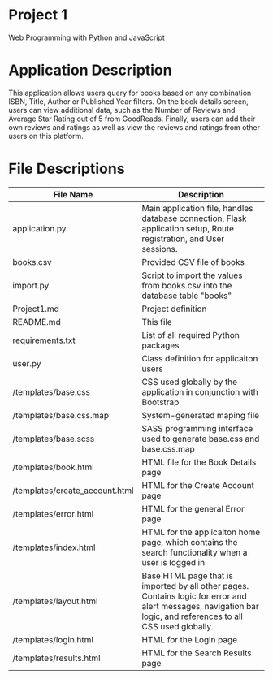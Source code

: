 # Project 1

Web Programming with Python and JavaScript

# Application Description

This application allows users query for books based on any combination ISBN, Title, Author or Published Year filters. On the book details screen, users can view additional data, such as the Number of Reviews and Average Star Rating out of 5 from GoodReads. Finally, users can add their own reviews and ratings as well as view the reviews and ratings from other users on this platform.

# File Descriptions

| File Name | Description |
| --- |--- |
|application.py | Main application file, handles database connection, Flask application setup, Route registration, and User sessions.
|books.csv | Provided CSV file of books
|import.py | Script to import the values from books.csv into the database table "books"
| Project1.md | Project definition
| README.md | This file
| requirements.txt | List of all required Python packages
| user.py | Class definition for applicaiton users
|/templates/base.css | CSS used globally by the application in conjunction with Bootstrap
|/templates/base.css.map | System-generated maping file
|/templates/base.scss | SASS programming interface used to generate base.css and base.css.map
|/templates/book.html | HTML file for the Book Details page
|/templates/create_account.html | HTML for the Create Account page
|/templates/error.html | HTML for the general Error page
|/templates/index.html | HTML for the applicaiton home page, which contains the search functionality when a user is logged in
|/templates/layout.html | Base HTML page that is imported by all other pages. Contains logic for error and alert messages, navigation bar logic, and references to all CSS used globally.
|/templates/login.html | HTML for the Login page
|/templates/results.html | HTML for the Search Results page